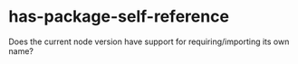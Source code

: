 # has-package-self-reference
Does the current node version have support for requiring/importing its own name?
